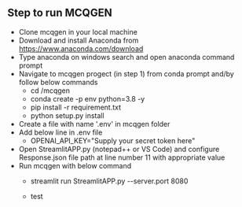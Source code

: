 ## Step to run MCQGEN
- Clone mcqgen in your local machine
- Download and install Anaconda from https://www.anaconda.com/download
- Type anaconda on windows search and open anaconda command prompt
- Navigate to mcqgen progect (in step 1) from conda prompt and/by follow below commands
    * cd <basepath>/mcqgen
    * conda create -p env python=3.8 -y
    * pip install -r requirement.txt
    * python setup.py install
- Create a file with name '.env' in mcqgen folder
- Add below line in .env file
    * OPENAI_API_KEY="Supply your secret token here"
- Open StreamlitAPP.py (notepad++ or VS Code) and configure Response.json file path at line number 11 with appropriate value 
- Run mcqgen with below command
    * streamlit run StreamlitAPP.py --server.port 8080
 
    * test
